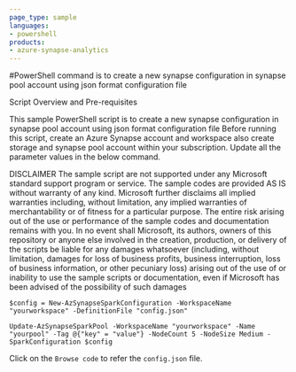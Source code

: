 ```yaml
---
page_type: sample
languages:
- powershell
products:
- azure-synapse-analytics
---
```


#PowerShell command is to create a new synapse configuration in synapse pool account using json format configuration file

Script Overview and Pre-requisites

This sample PowerShell script is to create a new synapse configuration in synapse pool account using json format configuration file
Before running this script, create an Azure Synapse account and workspace also create storage and synapse pool account within your subscription.
Update all the parameter values in the below command.

DISCLAIMER
The sample script are not supported under any Microsoft standard support program or service. The sample codes are provided AS IS without warranty of any kind. Microsoft further disclaims all implied warranties including, without limitation, any implied warranties of merchantability or of fitness for a particular purpose. The entire risk arising out of the use or performance of the sample codes and documentation remains with you. In no event shall Microsoft, its authors, owners of this repository or anyone else involved in the creation, production, or delivery of the scripts be liable for any damages whatsoever (including, without limitation, damages for loss of business profits, business interruption, loss of business information, or other pecuniary loss) arising out of the use of or inability to use the sample scripts or documentation, even if Microsoft has been advised of the possibility of such damages

```
$config = New-AzSynapseSparkConfiguration -WorkspaceName "yourworkspace" -DefinitionFile "config.json"

Update-AzSynapseSparkPool -WorkspaceName "yourworkspace" -Name "yourpool" -Tag @{"key" = "value"} -NodeCount 5 -NodeSize Medium -SparkConfiguration $config
```

Click on the `Browse code` to refer the `config.json` file.
